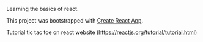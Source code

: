 Learning the basics of react.

This project was bootstrapped with [Create React App](https://github.com/facebookincubator/create-react-app).

Tutorial tic tac toe on react website
(https://reactjs.org/tutorial/tutorial.html)